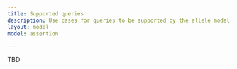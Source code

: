 ```yaml
---
title: Supported queries
description: Use cases for queries to be supported by the allele model.
layout: model
model: assertion

---
```


TBD
